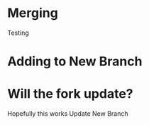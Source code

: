 # Merging
Testing
# Adding to New Branch 
# Will the fork update?
Hopefully this works
Update New Branch 
